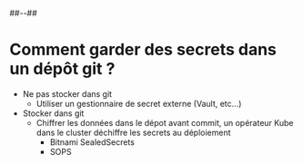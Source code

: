 <!-- .slide: class="two-column" data-background="./assets/images/secrets.jpg" -->
##--##
# Comment garder des secrets dans un dépôt git ?
- Ne pas stocker dans git<!-- .element: class="fragment fade-in-then-semi-out"-->
    - Utiliser un gestionnaire de secret externe (Vault, etc...) 
- Stocker dans git<!-- .element: class="fragment fade-in-then-semi-out" -->
    -  Chiffrer les données dans le dépot avant commit, un opérateur Kube dans le cluster déchiffre les secrets au déploiement 
        - Bitnami SealedSecrets
        - SOPS
